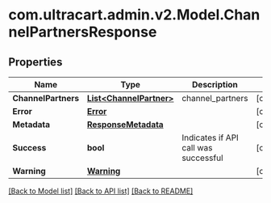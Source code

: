 
# com.ultracart.admin.v2.Model.ChannelPartnersResponse

## Properties

Name | Type | Description | Notes
------------ | ------------- | ------------- | -------------
**ChannelPartners** | [**List&lt;ChannelPartner&gt;**](ChannelPartner.md) | channel_partners | [optional] 
**Error** | [**Error**](Error.md) |  | [optional] 
**Metadata** | [**ResponseMetadata**](ResponseMetadata.md) |  | [optional] 
**Success** | **bool** | Indicates if API call was successful | [optional] 
**Warning** | [**Warning**](Warning.md) |  | [optional] 

[[Back to Model list]](../README.md#documentation-for-models)
[[Back to API list]](../README.md#documentation-for-api-endpoints)
[[Back to README]](../README.md)

